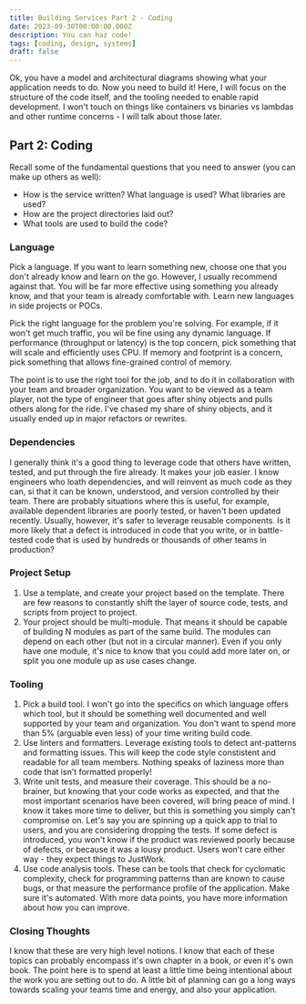 ```yaml
---
title: Building Services Part 2 - Coding
date: 2023-09-30T00:00:00.000Z
description: You can haz code!
tags: [coding, design, systems]
draft: false
---
```


Ok, you have a model and architectural diagrams showing what your application needs to do. Now you need to build it!
Here, I will focus on the structure of the code itself, and the tooling needed to enable rapid development. I won't touch
on things like containers vs binaries vs lambdas and other runtime concerns - I will talk about those later. 

## Part 2: Coding

Recall some of the fundamental questions that you need to answer (you can make up others as well):

* How is the service written? What language is used? What libraries are used?
* How are the project directories laid out?
* What tools are used to build the code?

### Language

Pick a language. If you want to learn something new, choose one that you don't already know and
learn on the go. However, I usually recommend against that. You will be far more effective using something
you already know, and that your team is already comfortable with. Learn new languages in side projects or POCs.

Pick the right language for the problem you're solving. For example, if it won't get much traffic, you wil be fine using
any dynamic language. If performance (throughput or latency) is the top concern, pick something that will scale and efficiently
uses CPU. If memory and footprint is a concern, pick something that allows fine-grained control of memory.

The point is to use the right tool for the job, and to do it in collaboration with your team and broader organization. You want to
be viewed as a team player, not the type of engineer that goes after shiny objects and pulls others along for the ride. I've chased my share
of shiny objects, and it usually ended up in major refactors or rewrites.

### Dependencies

I generally think it's a good thing to leverage code that others have written, tested, and put through the fire already. It makes your job
easier. I know engineers who loath dependencies, and will reinvent as much code as they can, si that it can be known, understood, and version controlled by their team.
There are probably situations where this is useful, for example, available dependent libraries are poorly tested, or haven't been updated recently. Usually, however,
it's safer to leverage reusable components. Is it more likely that a defect is introduced in code that you write, or in battle-tested code
that is used by hundreds or thousands of other teams in production?

### Project Setup

1. Use a template, and create your project based on the template. There are few reasons to constantly shift the
layer of source code, tests, and scripts from project to project.
1. Your project should be multi-module. That means it should be capable of building N modules as part of the same build. 
The modules can depend on each other (but not in a circular manner). Even if you only have one module,
it's nice to know that you could add more later on, or split you one module up as use cases change.

### Tooling

1. Pick a build tool. I won't go into the specifics on which language offers which tool, but it should be something well documented
and well supported by your team and organization. You don't want to spend more than 5% (arguable even less) of your time writing build code.
1. Use linters and formatters. Leverage existing tools to detect ant-patterns and formatting issues. This will keep the code style constistent
and readable for all team members. Nothing speaks of laziness more than code that isn't formatted properly!
1. Write unit tests, and measure their coverage. This should be a no-brainer, but knowing that your code works as expected, and that
the most important scenarios have been covered, will bring peace of mind. I know it takes more time to deliver, but this is something you simply
can't compromise on. Let's say you are spinning up a quick app to trial to users, and you are considering dropping the tests. If some
defect is introduced, you won't know if the product was reviewed poorly because of defects, or because it was a lousy product. Users won't care either
way - they expect things to JustWork.
1. Use code analysis tools. These can be tools that check for cyclomatic complexity, check for programming patterns than are known to cause bugs, or that
measure the performance profile of the application. Make sure it's automated. With more data points, you have more information about
how you can improve.

### Closing Thoughts

I know that these are very high level notions. I know that each of these topics
can probably encompass it's own chapter in a book, or even it's own book. The point here
is to spend at least a little time being intentional about the work you are setting out to do.
A little bit of planning can go a long ways towards scaling your teams time and energy, and also your
application.



